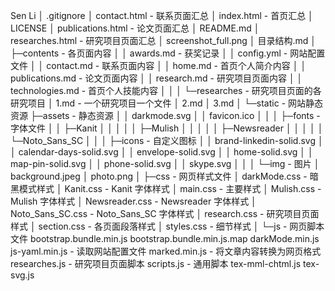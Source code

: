 Sen Li
│  .gitignore
│  contact.html     - 联系页面汇总
│  index.html       - 首页汇总
│  LICENSE
│  publications.html    - 论文页面汇总
│  README.md
│  researches.html      - 研究项目页面汇总
│  screenshot_full.png
│  目录结构.md
│
├─contents      - 各页面内容
│  │  awards.md     - 获奖记录
│  │  config.yml    - 网站配置文件
│  │  contact.md    - 联系页面内容
│  │  home.md       - 首页个人简介内容
│  │  publications.md   - 论文页面内容
│  │  research.md   - 研究项目页面内容
│  │  technologies.md   - 首页个人技能内容
│  │
│  └─researches     - 研究项目页面的各研究项目
│          1.md     - 一个研究项目一个文件
│          2.md
│          3.md
│
└─static        - 网站静态资源
    ├─assets    - 静态资源
    │  │  darkmode.svg
    │  │  favicon.ico
    │  │
    │  ├─fonts  - 字体文件
    │  │  ├─Kanit
    │  │  │
    │  │  ├─Mulish
    │  │  │
    │  │  ├─Newsreader
    │  │  │
    │  │  └─Noto_Sans_SC
    │  │
    │  ├─icons  - 自定义图标
    │  │      brand-linkedin-solid.svg
    │  │      calendar-days-solid.svg
    │  │      envelope-solid.svg
    │  │      home-solid.svg
    │  │      map-pin-solid.svg
    │  │      phone-solid.svg
    │  │      skype.svg
    │  │
    │  └─img    - 图片
    │          background.jpeg
    │          photo.png
    │
    ├─css   - 网页样式文件
    │      darkMode.css     - 暗黑模式样式
    │      Kanit.css        - Kanit 字体样式
    │      main.css         - 主要样式
    │      Mulish.css       - Mulish 字体样式
    │      Newsreader.css   - Newsreader 字体样式
    │      Noto_Sans_SC.css - Noto_Sans_SC 字体样式
    │      research.css     - 研究项目页面样式
    │      section.css      - 各页面段落样式
    │      styles.css       - 细节样式
    │
    └─js    - 网页脚本文件
            bootstrap.bundle.min.js
            bootstrap.bundle.min.js.map
            darkMode.min.js
            js-yaml.min.js      - 读取网站配置文件
            marked.min.js       - 将文章内容转换为网页格式
            researches.js     - 研究项目页面脚本
            scripts.js      - 通用脚本
            tex-mml-chtml.js
            tex-svg.js

